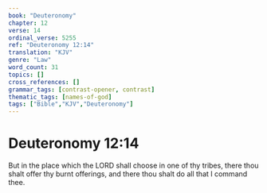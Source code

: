 ```yaml
---
book: "Deuteronomy"
chapter: 12
verse: 14
ordinal_verse: 5255
ref: "Deuteronomy 12:14"
translation: "KJV"
genre: "Law"
word_count: 31
topics: []
cross_references: []
grammar_tags: [contrast-opener, contrast]
thematic_tags: [names-of-god]
tags: ["Bible","KJV","Deuteronomy"]
---
```


# Deuteronomy 12:14

But in the place which the LORD shall choose in one of thy tribes, there thou shalt offer thy burnt offerings, and there thou shalt do all that I command thee.
